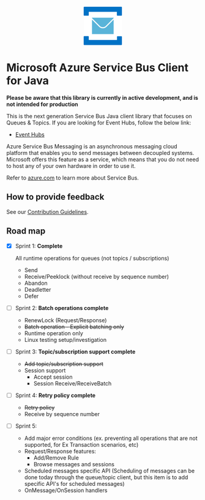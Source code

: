 ﻿<p align="center">
  <img src="service-bus.png" alt="Microsoft Azure Relay" width="100"/>
</p>

# Microsoft Azure Service Bus Client for Java

**Please be aware that this library is currently in active development, and is not intended for production**

This is the next generation Service Bus Java client library that focuses on Queues & Topics. If you are looking for Event Hubs, follow the below link:
* [Event Hubs](https://github.com/azure/azure-event-hubs-java)

Azure Service Bus Messaging is an asynchronous messaging cloud platform that enables you to send messages between decoupled systems. Microsoft offers this feature as a service, which means that you do not need to host any of your own hardware in order to use it.

Refer to [azure.com](https://azure.microsoft.com/services/service-bus/) to learn more about Service Bus. 

## How to provide feedback

See our [Contribution Guidelines](./.github/CONTRIBUTING.md).

## Road map

- [x] Sprint 1: **Complete**

  All runtime operations for queues (not topics / subscriptions)
    * Send
    * Receive/Peeklock (without receive by sequence number)
    * Abandon
    * Deadletter
    * Defer
  
- [ ] Sprint 2: **Batch operations complete**
  * RenewLock (Request/Response)
  * ~~Batch operation  - Explicit batching only~~
  * Runtime operation only
  * Linux testing setup/investigation

- [ ] Sprint 3: **Topic/subscription support complete**
  * ~~Add topic/subscription support~~
  * Session support
    * Accept session
    * Session Receive/ReceiveBatch
	
- [ ] Sprint 4: **Retry policy complete**
  * ~~Retry policy~~
  * Receive by sequence number

- [ ] Sprint 5:
  * Add major error conditions (ex. preventing all operations that are not supported, for Ex Transaction scenarios, etc)
  * Request/Response features:
      * Add/Remove Rule
      * Browse messages and sessions
  * Scheduled messages specific API (Scheduling of messages can be done today through the queue/topic client, but this item is to add specific API's for scheduled messages)
  * OnMessage/OnSession handlers
